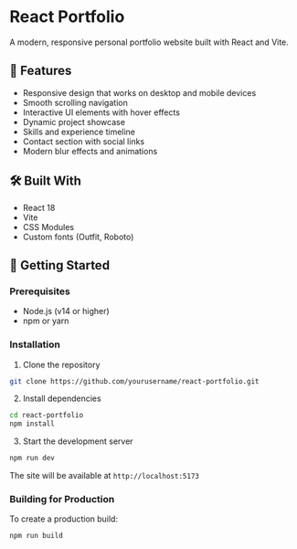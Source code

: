 # React Portfolio

A modern, responsive personal portfolio website built with React and Vite.

## 🌟 Features

- Responsive design that works on desktop and mobile devices
- Smooth scrolling navigation
- Interactive UI elements with hover effects
- Dynamic project showcase
- Skills and experience timeline
- Contact section with social links
- Modern blur effects and animations

## 🛠️ Built With

- React 18
- Vite
- CSS Modules
- Custom fonts (Outfit, Roboto)

## 🚀 Getting Started

### Prerequisites

- Node.js (v14 or higher)
- npm or yarn

### Installation

1. Clone the repository
```bash
git clone https://github.com/yourusername/react-portfolio.git
```

2. Install dependencies
```bash
cd react-portfolio
npm install
```

3. Start the development server
```bash
npm run dev
```

The site will be available at `http://localhost:5173`

### Building for Production

To create a production build:
```bash
npm run build
```
